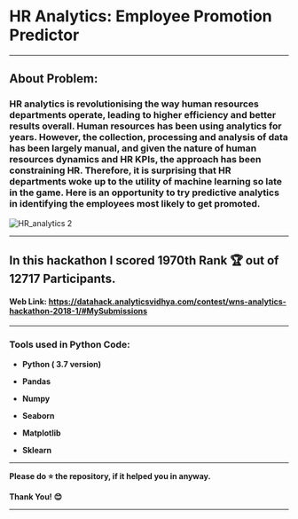 # HR Analytics: Employee Promotion Predictor

--- 
## About Problem:
<p><h3> HR analytics is revolutionising the way human resources departments operate, leading to higher efficiency and better results overall. Human resources has been using analytics for years. However, the collection, processing and analysis of data has been largely manual, and given the nature of human resources dynamics and HR KPIs, the approach has been constraining HR. Therefore, it is surprising that HR departments woke up to the utility of machine learning so late in the game. Here is an opportunity to try predictive analytics in identifying the employees most likely to get promoted.</h3></p>
  
![HR_analytics 2](https://user-images.githubusercontent.com/72686156/105346156-35169480-5c0b-11eb-86b2-dda6ccea8172.jpg)

---

## In this hackathon I scored 1970th Rank 🏆 out of 12717 Participants.
#### Web Link: https://datahack.analyticsvidhya.com/contest/wns-analytics-hackathon-2018-1/#MySubmissions 

--- 

<h3> Tools used in Python Code: </h3>
<ul>
<li><p><b>Python ( 3.7 version)</b></p></li>
<li><p><b>Pandas</b></p></li>
<li><p><b>Numpy</b></p></li>
<li><p><b>Seaborn</b></p></li>
<li><p><b>Matplotlib</b></p></li>
<li><p><b>Sklearn</b></p></li>
</ul>


---

<p> <b> Please do ⭐ the repository, if it helped you in anyway.</b> </p>
<p> <b> Thank You! 😊 </b> </p>

---
